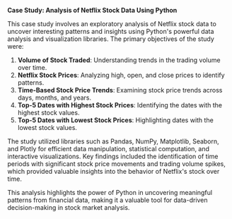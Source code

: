 **Case Study: Analysis of Netflix Stock Data Using Python**

This case study involves an exploratory analysis of Netflix stock data to uncover interesting patterns and insights using Python's powerful data analysis and visualization libraries. The primary objectives of the study were:  

1. **Volume of Stock Traded**: Understanding trends in the trading volume over time.  
2. **Netflix Stock Prices**: Analyzing high, open, and close prices to identify patterns.  
3. **Time-Based Stock Price Trends**: Examining stock price trends across days, months, and years.  
4. **Top-5 Dates with Highest Stock Prices**: Identifying the dates with the highest stock values.  
5. **Top-5 Dates with Lowest Stock Prices**: Highlighting dates with the lowest stock values.  

The study utilized libraries such as Pandas, NumPy, Matplotlib, Seaborn, and Plotly for efficient data manipulation, statistical computation, and interactive visualizations. Key findings included the identification of time periods with significant stock price movements and trading volume spikes, which provided valuable insights into the behavior of Netflix's stock over time.  

This analysis highlights the power of Python in uncovering meaningful patterns from financial data, making it a valuable tool for data-driven decision-making in stock market analysis.  
